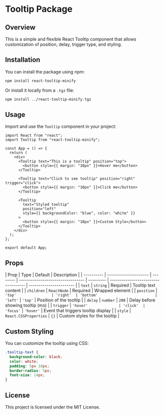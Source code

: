 # Tooltip Package

## Overview

This is a simple and flexible React Tooltip component that allows customization of position, delay, trigger type, and styling.

## Installation

You can install the package using npm:

```sh
npm install react-tooltip-minify
```

Or install it locally from a `.tgz` file:

```sh
npm install ../react-tooltip-minify.tgz
```

## Usage

Import and use the `Tooltip` component in your project:

```tsx
import React from "react";
import Tooltip from "react-tooltip-minify";

const App = () => {
  return (
    <div>
      <Tooltip text="This is a tooltip" position="top">
        <button style={{ margin: "10px" }}>Hover me</button>
      </Tooltip>

      <Tooltip text="Click to see tooltip" position="right" trigger="click">
        <button style={{ margin: "10px" }}>Click me</button>
      </Tooltip>

      <Tooltip
        text="Styled tooltip"
        position="left"
        style={{ backgroundColor: "blue", color: "white" }}
      >
        <button style={{ margin: "10px" }}>Custom Style</button>
      </Tooltip>
    </div>
  );
};

export default App;
```

## Props

| Prop       | Type                  | Default  | Description                       |
| ---------- | --------------------- | -------- | --------------------------------- | --------- | ----------------------------------- | ----------------------- |
| `text`     | `string`              | Required | Tooltip text content              |
| `children` | `ReactNode`           | Required | Wrapped element                   |
| `position` | `'top'                | 'right'  | 'bottom'                          | 'left'`   | `'top'`                             | Position of the tooltip |
| `delay`    | `number`              | `200`    | Delay before showing tooltip (ms) |
| `trigger`  | `'hover'              | 'click'  | 'focus'`                          | `'hover'` | Event that triggers tooltip display |
| `style`    | `React.CSSProperties` | `{}`     | Custom styles for the tooltip     |

## Custom Styling

You can customize the tooltip using CSS:

```css
.tooltip-text {
  background-color: black;
  color: white;
  padding: 5px 10px;
  border-radius: 5px;
  font-size: 14px;
}
```

## License

This project is licensed under the MIT License.
